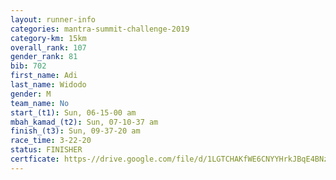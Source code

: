 ```yaml
---
layout: runner-info 
categories: mantra-summit-challenge-2019 
category-km: 15km 
overall_rank: 107
gender_rank: 81
bib: 702
first_name: Adi
last_name: Widodo
gender: M
team_name: No
start_(t1): Sun, 06-15-00 am
mbah_kamad_(t2): Sun, 07-10-37 am
finish_(t3): Sun, 09-37-20 am
race_time: 3-22-20
status: FINISHER
certficate: https-//drive.google.com/file/d/1LGTCHAKfWE6CNYYHrkJBqE4BNzIJawFe/view?usp=sharing
---
```


